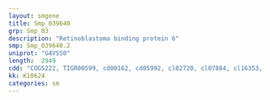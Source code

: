 ```yaml
---
layout: smgene
title: Smp_039640
grp: Smp_03
description: "Retinoblastoma binding protein 6"
smp: Smp_039640.2
uniprot: "G4VSS0"
length:  2949
cdd: "COG5222, TIGR00599, cd00162, cd05992, cl02720, cl07884, cl16353, cl17238, pfam08783, pfam13696, pfam13923, smart00184"
kk: K10624
categories: sm
---
```

